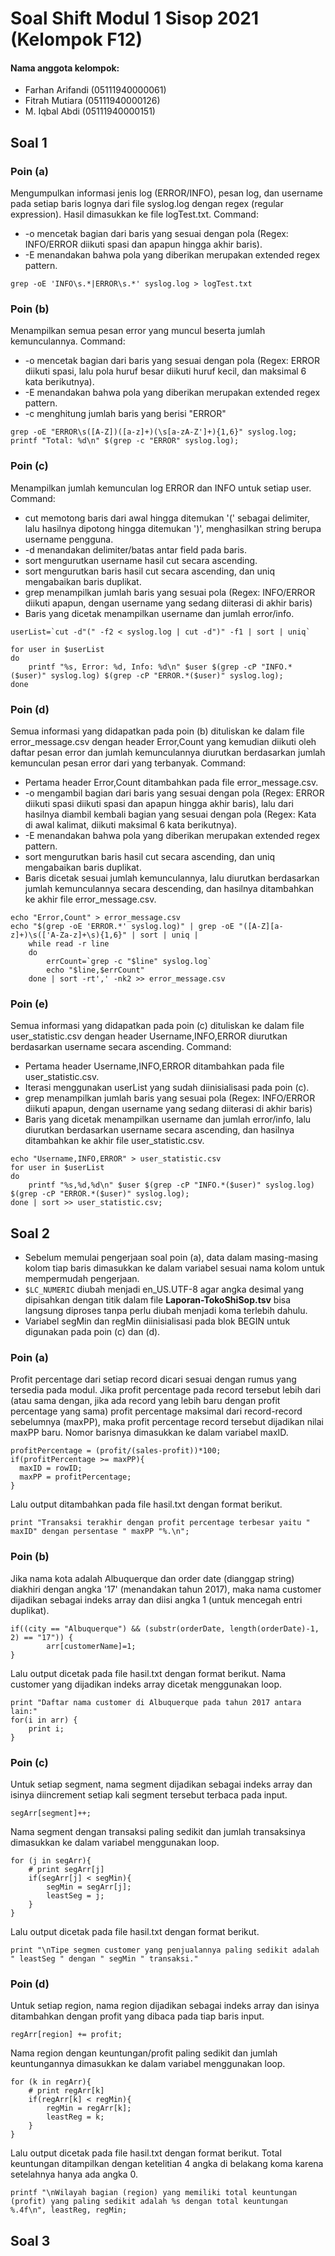 # Soal Shift Modul 1 Sisop 2021 (Kelompok F12)
#### Nama anggota kelompok:
- Farhan Arifandi (05111940000061)
- Fitrah Mutiara (05111940000126)
- M. Iqbal Abdi (05111940000151)

## Soal 1
### Poin (a)
Mengumpulkan informasi jenis log (ERROR/INFO), pesan log, dan username pada setiap baris lognya dari file syslog.log dengan regex (regular expression). Hasil dimasukkan ke file logTest.txt.
Command:
- -o mencetak bagian dari baris yang sesuai dengan pola (Regex: INFO/ERROR diikuti spasi dan apapun hingga akhir baris).
- -E menandakan bahwa pola yang diberikan merupakan extended regex pattern.
```
grep -oE 'INFO\s.*|ERROR\s.*' syslog.log > logTest.txt
```

### Poin (b)
Menampilkan semua pesan error yang muncul beserta jumlah kemunculannya.
Command:
- -o mencetak bagian dari baris yang sesuai dengan pola (Regex: ERROR diikuti spasi, lalu pola huruf besar diikuti huruf kecil, dan maksimal 6 kata berikutnya).
- -E menandakan bahwa pola yang diberikan merupakan extended regex pattern.
- -c menghitung jumlah baris yang berisi "ERROR"
```
grep -oE "ERROR\s([A-Z])([a-z]+)(\s[a-zA-Z']+){1,6}" syslog.log;
printf "Total: %d\n" $(grep -c "ERROR" syslog.log);
```

### Poin (c)
Menampilkan jumlah kemunculan log ERROR dan INFO untuk setiap user.
Command:
- cut memotong baris dari awal hingga ditemukan '(' sebagai delimiter, lalu hasilnya dipotong hingga ditemukan ')', menghasilkan string berupa username pengguna.
- -d menandakan delimiter/batas antar field pada baris.
- sort mengurutkan username hasil cut secara ascending.
- sort mengurutkan baris hasil cut secara ascending, dan uniq mengabaikan baris duplikat.
- grep menampilkan jumlah baris yang sesuai pola (Regex: INFO/ERROR diikuti apapun, dengan username yang sedang diiterasi di akhir baris)
- Baris yang dicetak menampilkan username dan jumlah error/info.
```
userList=`cut -d"(" -f2 < syslog.log | cut -d")" -f1 | sort | uniq`

for user in $userList
do
    printf "%s, Error: %d, Info: %d\n" $user $(grep -cP "INFO.*($user)" syslog.log) $(grep -cP "ERROR.*($user)" syslog.log);
done
```

### Poin (d)
Semua informasi yang didapatkan pada poin (b) dituliskan ke dalam file error_message.csv dengan header Error,Count yang kemudian diikuti oleh daftar pesan error dan jumlah kemunculannya diurutkan berdasarkan jumlah kemunculan pesan error dari yang terbanyak.
Command:
- Pertama header Error,Count ditambahkan pada file error_message.csv.
- -o mengambil bagian dari baris yang sesuai dengan pola (Regex: ERROR diikuti spasi diikuti spasi dan apapun hingga akhir baris), lalu dari hasilnya diambil kembali bagian yang sesuai dengan pola (Regex: Kata di awal kalimat, diikuti maksimal 6 kata berikutnya).
- -E menandakan bahwa pola yang diberikan merupakan extended regex pattern.
- sort mengurutkan baris hasil cut secara ascending, dan uniq mengabaikan baris duplikat.
- Baris dicetak sesuai jumlah kemunculannya, lalu diurutkan berdasarkan jumlah kemunculannya secara descending, dan hasilnya ditambahkan ke akhir file error_message.csv.
```
echo "Error,Count" > error_message.csv
echo "$(grep -oE 'ERROR.*' syslog.log)" | grep -oE "([A-Z][a-z]+)\s(['A-Za-z]+\s){1,6}" | sort | uniq |
    while read -r line
    do
        errCount=`grep -c "$line" syslog.log`
        echo "$line,$errCount"
    done | sort -rt',' -nk2 >> error_message.csv
```

### Poin (e)
Semua informasi yang didapatkan pada poin (c) dituliskan ke dalam file user_statistic.csv dengan header Username,INFO,ERROR diurutkan berdasarkan username secara ascending.
Command:
- Pertama header Username,INFO,ERROR ditambahkan pada file user_statistic.csv.
- Iterasi menggunakan userList yang sudah diinisialisasi pada poin (c).
- grep menampilkan jumlah baris yang sesuai pola (Regex: INFO/ERROR diikuti apapun, dengan username yang sedang diiterasi di akhir baris)
- Baris yang dicetak menampilkan username dan jumlah error/info, lalu diurutkan berdasarkan username secara ascending, dan hasilnya ditambahkan ke akhir file user_statistic.csv.
```
echo "Username,INFO,ERROR" > user_statistic.csv
for user in $userList
do
    printf "%s,%d,%d\n" $user $(grep -cP "INFO.*($user)" syslog.log) $(grep -cP "ERROR.*($user)" syslog.log);
done | sort >> user_statistic.csv;
```

## Soal 2
- Sebelum memulai pengerjaan soal poin (a), data dalam masing-masing kolom tiap baris dimasukkan ke dalam variabel sesuai nama kolom untuk mempermudah pengerjaan.
- `$LC_NUMERIC` diubah menjadi en_US.UTF-8 agar angka desimal yang dipisahkan dengan titik dalam file **Laporan-TokoShiSop.tsv** bisa langsung diproses tanpa perlu diubah menjadi koma terlebih dahulu.
-  Variabel segMin dan regMin diinisialisasi pada blok BEGIN untuk digunakan pada poin (c) dan (d).

### Poin (a)
Profit percentage dari setiap record dicari sesuai dengan rumus yang tersedia pada modul. Jika profit percentage pada record tersebut lebih dari (atau sama dengan, jika ada record yang lebih baru dengan profit percentage yang sama) profit percentage maksimal dari record-record sebelumnya (maxPP), maka profit percentage record tersebut dijadikan nilai maxPP baru. Nomor barisnya dimasukkan ke dalam variabel maxID.
```
profitPercentage = (profit/(sales-profit))*100;
if(profitPercentage >= maxPP){
  maxID = rowID;
  maxPP = profitPercentage;
}
```
Lalu output ditambahkan pada file hasil.txt dengan format berikut.
```
print "Transaksi terakhir dengan profit percentage terbesar yaitu " maxID" dengan persentase " maxPP "%.\n";
```

### Poin (b)
Jika nama kota adalah Albuquerque dan order date (dianggap string) diakhiri dengan angka '17' (menandakan tahun 2017), maka nama customer dijadikan sebagai indeks array dan diisi angka 1 (untuk mencegah entri duplikat).
```
if((city == "Albuquerque") && (substr(orderDate, length(orderDate)-1, 2) == "17")) {
		arr[customerName]=1;
}
```
Lalu output dicetak pada file hasil.txt dengan format berikut. Nama customer yang dijadikan indeks array dicetak menggunakan loop.
```
print "Daftar nama customer di Albuquerque pada tahun 2017 antara lain:"
for(i in arr) {
	print i;
}
```

### Poin (c)
Untuk setiap segment, nama segment dijadikan sebagai indeks array dan isinya diincrement setiap kali segment tersebut terbaca pada input.
```
segArr[segment]++;
```
Nama segment dengan transaksi paling sedikit dan jumlah transaksinya dimasukkan ke dalam variabel menggunakan loop.
```
for (j in segArr){
	# print segArr[j]
	if(segArr[j] < segMin){
		segMin = segArr[j];
		leastSeg = j;	
	}
}
```
Lalu output dicetak pada file hasil.txt dengan format berikut.
```
print "\nTipe segmen customer yang penjualannya paling sedikit adalah " leastSeg " dengan " segMin " transaksi."
```

### Poin (d)
Untuk setiap region, nama region dijadikan sebagai indeks array dan isinya ditambahkan dengan profit yang dibaca pada tiap baris input.
```
regArr[region] += profit;
```
Nama region dengan keuntungan/profit paling sedikit dan jumlah keuntungannya dimasukkan ke dalam variabel menggunakan loop.
```
for (k in regArr){
	# print regArr[k]
	if(regArr[k] < regMin){
		regMin = regArr[k];
		leastReg = k;	
	}
}
```
Lalu output dicetak pada file hasil.txt dengan format berikut. Total keuntungan ditampilkan dengan ketelitian 4 angka di belakang koma karena setelahnya hanya ada angka 0.
```
printf "\nWilayah bagian (region) yang memiliki total keuntungan (profit) yang paling sedikit adalah %s dengan total keuntungan %.4f\n", leastReg, regMin;
```

## Soal 3
